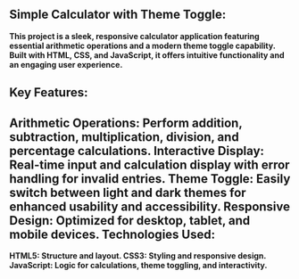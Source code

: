 **Simple Calculator with Theme Toggle**:
---------------------------------------
**This project is a sleek, responsive calculator application featuring essential arithmetic operations and a modern theme toggle capability. Built with HTML, CSS, and JavaScript, 
it offers intuitive functionality and an engaging user experience.**

Key Features:
------------
**Arithmetic Operations: Perform addition, subtraction, multiplication, division, and percentage calculations.
Interactive Display: Real-time input and calculation display with error handling for invalid entries.
Theme Toggle: Easily switch between light and dark themes for enhanced usability and accessibility.
Responsive Design: Optimized for desktop, tablet, and mobile devices.**
Technologies Used:
-----------------
**HTML5: Structure and layout.
CSS3: Styling and responsive design.
JavaScript: Logic for calculations, theme toggling, and interactivity.**

